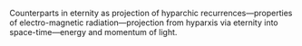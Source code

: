 Counterparts in eternity as projection of hyparchic recurrences—properties of electro-magnetic radiation—projection from hyparxis via eternity into space-time—energy and momentum of light.

